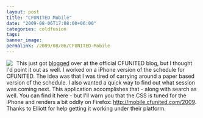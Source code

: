 ```yaml
---
layout: post
title: "CFUNITED Mobile"
date: "2009-08-06T17:08:00+06:00"
categories: coldfusion 
tags: 
banner_image: 
permalink: /2009/08/06/CFUNITED-Mobile
---
```


<img src="http://cfunited.com/blog/images//iphone_app1.jpg" align="left" style="margin-right:10px">

This just got <a href="http://cfunited.com/blog/index.cfm/2009/8/6/CFUnited-mobile-schedule">blogged</a> over at the official CFUNITED blog, but I thought I'd point it out as well. I worked on a iPhone version of the schedule for CFUNITED. The idea was that I was tired of carrying around a paper based version of the schedule. I also wanted a quick way to find out what session was coming next. This application accomplishes that - along with search as well. You can find it here - but I'll warn you that the CSS is tuned for the iPhone and renders a bit oddly on Firefox: <a href="http://mobile.cfunited.com/2009">http://mobile.cfunited.com/2009</a>. Thanks to Elliott for help getting it working under their platform.

<br clear="left">
